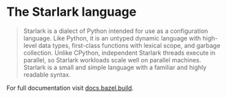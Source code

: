 # The Starlark language

>Starlark is a dialect of Python intended for use as a configuration language. Like Python, it is an untyped dynamic language with high-level data types, first-class functions with lexical scope, and garbage collection. Unlike CPython, independent Starlark threads execute in parallel, so Starlark workloads scale well on parallel machines. Starlark is a small and simple language with a familiar and highly readable syntax.

For full documentation visit [docs.bazel.build](https://docs.bazel.build/versions/main/skylark/language.html).

<!-- TODO: generate here from https://github.com/bazelbuild/bazel/blob/2c13ea7eb3de2a6c095821faabf9c0a499fb2061/src/main/java/net/starlark/java/eval/StarlarkList.java#L60 -->
